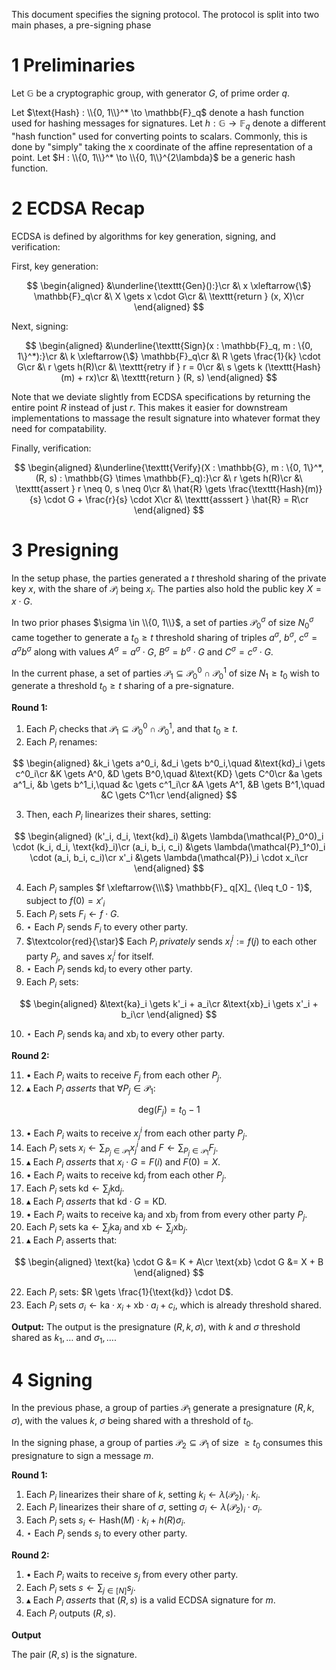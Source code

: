 This document specifies the signing protocol.
The protocol is split into two main phases, a pre-signing phase

# 1 Preliminaries

Let $\mathbb{G}$ be a cryptographic group, with generator $G$, of prime order $q$.

Let $\text{Hash} : \\{0, 1\\}^* \to \mathbb{F}_q$ denote a hash function used for hashing messages
for signatures.
Let $h : \mathbb{G} \to \mathbb{F}_q$ denote a different "hash function" used for converting points to scalars.
Commonly, this is done by "simply" taking the x coordinate of the affine
representation of a point.
Let $H : \\{0, 1\\}^* \to \\{0, 1\\}^{2\lambda}$ be a generic hash function.

# 2 ECDSA Recap

ECDSA is defined by algorithms for key generation, signing, and verification:

First, key generation:

$$
\begin{aligned}
&\underline{\texttt{Gen}():}\cr
&\ x \xleftarrow{\$} \mathbb{F}_q\cr
&\ X \gets x \cdot G\cr
&\ \texttt{return } (x, X)\cr
\end{aligned}
$$

Next, signing:

$$
\begin{aligned}
&\underline{\texttt{Sign}(x : \mathbb{F}_q, m : \{0, 1\}^*):}\cr
&\ k \xleftarrow{\$} \mathbb{F}_q\cr
&\ R \gets \frac{1}{k} \cdot G\cr
&\ r \gets h(R)\cr
&\ \texttt{retry if } r = 0\cr
&\ s \gets k (\texttt{Hash}(m) + rx)\cr
&\ \texttt{return } (R, s)
\end{aligned}
$$

Note that we deviate slightly from ECDSA specifications by returning
the entire point $R$ instead of just $r$.
This makes it easier for downstream implementations to massage
the result signature into whatever format they need for compatability.

Finally, verification:

$$
\begin{aligned}
&\underline{\texttt{Verify}(X : \mathbb{G}, m : \{0, 1\}^*, (R, s) : \mathbb{G} \times \mathbb{F}_q):}\cr
&\ r \gets h(R)\cr
&\ \texttt{assert } r \neq 0, s \neq 0\cr
&\ \hat{R} \gets \frac{\texttt{Hash}(m)}{s} \cdot G + \frac{r}{s} \cdot X\cr
&\ \texttt{asssert } \hat{R} = R\cr
\end{aligned}
$$

# 3 Presigning

In the setup phase, the parties generated a $t$ threshold sharing
of the private key $x$, with the share of $\mathcal{P}_i$ being $x_i$.
The parties also hold the public key $X = x \cdot G$.

In two prior phases $\sigma \in \\{0, 1\\}$, a set of parties $\mathcal{P}_0^\sigma$ of size $N_0^\sigma$
came together to generate a $t_0 \geq t$ threshold sharing of triples $a^\sigma$, $b^\sigma$, $c^\sigma = a^\sigma b^\sigma$
along with values $A^\sigma = a^\sigma \cdot G$, $B^\sigma = b^\sigma \cdot G$ and $C^\sigma = c^\sigma \cdot G$.

In the current phase, a set of parties $\mathcal{P}_ 1 \subseteq \mathcal{P}_ 0^0 \cap \mathcal{P}^1_ 0$
of size $N_1 \geq t_0$ wish to generate a threshold $t_0 \geq t$ sharing
of a pre-signature.

**Round 1:**

1. Each $P_i$ checks that $\mathcal{P}_1 \subseteq \mathcal{P}_0^0 \cap \mathcal{P}_0^1$, and that $t_0 \geq t$.
2. Each $P_i$ renames:

$$
\begin{aligned}
&k_i \gets a^0_i, &d_i \gets b^0_i,\quad &\text{kd}_i \gets c^0_i\cr
&K \gets A^0, &D \gets B^0,\quad &\text{KD} \gets C^0\cr
&a \gets a^1_i, &b \gets b^1_i,\quad &c \gets c^1_i\cr
&A \gets A^1, &B \gets B^1,\quad &C \gets C^1\cr
\end{aligned}
$$

3. Then, each $P_i$ linearizes their shares, setting:

$$
\begin{aligned}
(k'_i, d_i, \text{kd}_i) &\gets \lambda(\mathcal{P}_0^0)_i \cdot (k_i, d_i, \text{kd}_i)\cr
(a_i, b_i, c_i) &\gets \lambda(\mathcal{P}_1^0)_i \cdot (a_i, b_i, c_i)\cr
x'_i &\gets \lambda(\mathcal{P})_i \cdot x_i\cr
\end{aligned}
$$

4. Each $P_i$ samples $f \xleftarrow{\\\$} \mathbb{F}_ q[X]_ {\leq t_0 - 1}$,
subject to $f(0) = x'_i$
5. Each $P_i$ sets $F_ i \gets f \cdot G$.
6. $\star$ Each $P_i$ sends $F_i$ to every other party.
7. $\textcolor{red}{\star}$ Each $P_i$ *privately* sends $x_i^j := f(j)$ to each other party $P_j$, and saves $x_i^i$ for itself.
8. $\star$ Each $P_i$ sends $\text{kd}_i$ to every other party.
9. Each $P_i$ sets:

$$
\begin{aligned}
&\text{ka}_i \gets k'_i + a_i\cr
&\text{xb}_i \gets x'_i + b_i\cr
\end{aligned}
$$

10. $\star$ Each $P_i$ sends $\text{ka}_i$ and $\text{xb}_i$ to every other party.

**Round 2:**

11. $\bullet$ Each $P_i$ waits to receive $F_j$ from each other $P_j$.
12. $\blacktriangle$ Each $P_i$ *asserts* that $\forall P_j \in \mathcal{P}_ 1$:

$$
\text{deg}(F_ j) = t_0 - 1
$$

13. $\bullet$ Each $P_i$ waits to receive $x_j^i$ from each other party $P_j$.
14. Each $P_i$ sets $x_ i \gets \sum_{P_ j \in \mathcal{P}_ 1} x^i_ j$ and $F \gets \sum_ {P_ j \in \mathcal{P}_ 1} F_ j$.
15. $\blacktriangle$ Each $P_i$ *asserts* that $x_i \cdot G = F(i)$ and $F(0) = X$.
16. $\bullet$ Each $P_i$ waits to receive $\text{kd}_j$ from each other $P_j$.
17. Each $P_i$ sets $\text{kd} \gets \sum_j \text{kd}_j$.
18. $\blacktriangle$ Each $P_i$ *asserts* that $\text{kd} \cdot G = \text{KD}$.
19. $\bullet$ Each $P_i$ waits to receive $\text{ka}_j$ and $\text{xb}_j$ from from every other party $P_j$.
20. Each $P_i$ sets $\text{ka} \gets \sum_j \text{ka}_j$ and $\text{xb} \gets \sum_j \text{xb}_j$.
21. $\blacktriangle$ Each $P_i$ asserts that:

$$
\begin{aligned}
\text{ka} \cdot G &= K + A\cr
\text{xb} \cdot G &= X + B
\end{aligned}
$$

22. Each $P_i$ sets: $R \gets \frac{1}{\text{kd}} \cdot D$.
23. Each $P_i$ sets $\sigma_i \gets \text{ka} \cdot x_i + \text{xb} \cdot a_i + c_i$, which is already threshold shared.

**Output:**
The output is the presignature $(R, k, \sigma)$, with $k$ and $\sigma$
threshold shared as $k_1, \ldots$ and $\sigma_1, \ldots$.

# 4 Signing

In the previous phase, a group of parties $\mathcal{P}_1$
generate a presignature $(R, k, \sigma)$, with the values
$k$, $\sigma$ being shared with a threshold of $t_0$.

In the signing phase, a group of parties $\mathcal{P}_2 \subseteq \mathcal{P}_1$ of size $\geq t_0$ consumes this presignature
to sign a message $m$.

**Round 1:**

1. Each $P_i$ linearizes their share of $k$, setting $k_i \gets \lambda(\mathcal{P}_2)_i \cdot k_i$.
2. Each $P_i$ linearizes their share of $\sigma$, setting $\sigma_i \gets \lambda(\mathcal{P}_2)_i \cdot \sigma_i$.
3. Each $P_i$ sets $s_i \gets \text{Hash}(M) \cdot k_i + h(R) \sigma_i$.
4. $\star$ Each $P_i$ sends $s_i$ to every other party.

**Round 2:**

1. $\bullet$ Each $P_i$ waits to receive $s_j$ from every other party.
2. Each $P_i$ sets $s \gets \sum_{j \in [N]} s_j$.
3. $\blacktriangle$ Each $P_i$ *asserts* that $(R, s)$ is a valid ECDSA signature for $m$.
4. Each $P_i$ outputs $(R, s)$.

**Output**

The pair $(R, s)$ is the signature.

